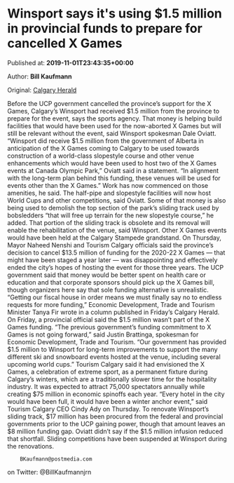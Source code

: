 
# Winsport says it's using $1.5 million in provincial funds to prepare for cancelled X Games

Published at: **2019-11-01T23:43:35+00:00**

Author: **Bill Kaufmann**

Original: [Calgary Herald](https://calgaryherald.com/news/local-news/winsport-says-its-using-1-5-million-in-provincial-funds-to-prepare-for-cancelled-x-games)

Before the UCP government cancelled the province’s support for the X Games, Calgary’s Winsport had received $1.5 million from the province to prepare for the event, says the sports agency.
That money is helping build facilities that would have been used for the now-aborted X Games but will still be relevant without the event, said Winsport spokesman Dale Oviatt.
“Winsport did receive $1.5 million from the government of Alberta in anticipation of the X Games coming to Calgary to be used towards construction of a world-class slopestyle course and other venue enhancements which would have been used to host two of the X Games events at Canada Olympic Park,” Oviatt said in a statement.
“In alignment with the long-term plan behind this funding, these venues will be used for events other than the X Games.”
Work has now commenced on those amenities, he said.
The half-pipe and slopestyle facilities will now host World Cups and other competitions, said Oviatt.
Some of that money is also being used to demolish the top section of the park’s sliding track used by bobsledders “that will free up terrain for the new slopestyle course,” he added.
That portion of the sliding track is obsolete and its removal will enable the rehabilitation of the venue, said Winsport.
Other X Games events would have been held at the Calgary Stampede grandstand.
On Thursday, Mayor Naheed Nenshi and Tourism Calgary officials said the province’s decision to cancel $13.5 million of funding for the 2020-22 X Games — that might have been staged a year later — was disappointing and effectively ended the city’s hopes of hosting the event for those three years.
The UCP government said that money would be better spent on health care or education and that corporate sponsors should pick up the X Games bill, though organizers here say that sole funding alternative is unrealistic.
“Getting our fiscal house in order means we must finally say no to endless requests for more funding,” Economic Development, Trade and Tourism Minister Tanya Fir wrote in a column published in Friday’s Calgary Herald.
On Friday, a provincial official said the $1.5 million wasn’t part of the X Games funding.
“The previous government’s funding commitment to X Games is not going forward,” said Justin Brattinga, spokesman for Economic Development, Trade and Tourism.
“Our government has provided $1.5 million to Winsport for long-term improvements to support the many different ski and snowboard events hosted at the venue, including several upcoming world cups.”
Tourism Calgary said it had envisioned the X Games, a celebration of extreme sport, as a permanent fixture during Calgary’s winters, which are a traditionally slower time for the hospitality industry.
It was expected to attract 75,000 spectators annually while creating $75 million in economic spinoffs each year.
“Every hotel in the city would have been full, it would have been a winter anchor event,” said Tourism Calgary CEO Cindy Ady on Thursday.
To renovate Winsport’s sliding track, $17 million has been procured from the federal and provincial governments prior to the UCP gaining power, though that amount leaves an $8 million funding gap.
Oviatt didn’t say if the $1.5 million infusion reduced that shortfall.
Sliding competitions have been suspended at Winsport during the renovations.

        BKaufmann@postmedia.com
      
on Twitter: @BillKaufmannjrn
